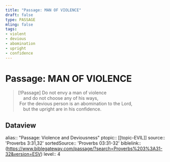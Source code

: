 ```yaml
---
title: "Passage: MAN OF VIOLENCE"
draft: false
type: PASSAGE
mling: false
tags:
- violent
- devious
- abomination
- upright
- confidence
---
```


# Passage: MAN OF VIOLENCE
> [!Passage]
> Do not envy a man of violence  
    and do not choose any of his ways,  
> For the devious person is an abomination to the Lord,  
    but the upright are in his confidence.

## Dataview
alias:: "Passage: Violence and Deviousness"
ptopic:: [[topic-EVIL]]
source:: 'Proverbs 3:31,32'
sortedSource:: 'Proverbs 03:31-32'
biblelink:: (https://www.biblegateway.com/passage/?search=Proverbs%203%3A31-32&version=ESV)
level:: 4
